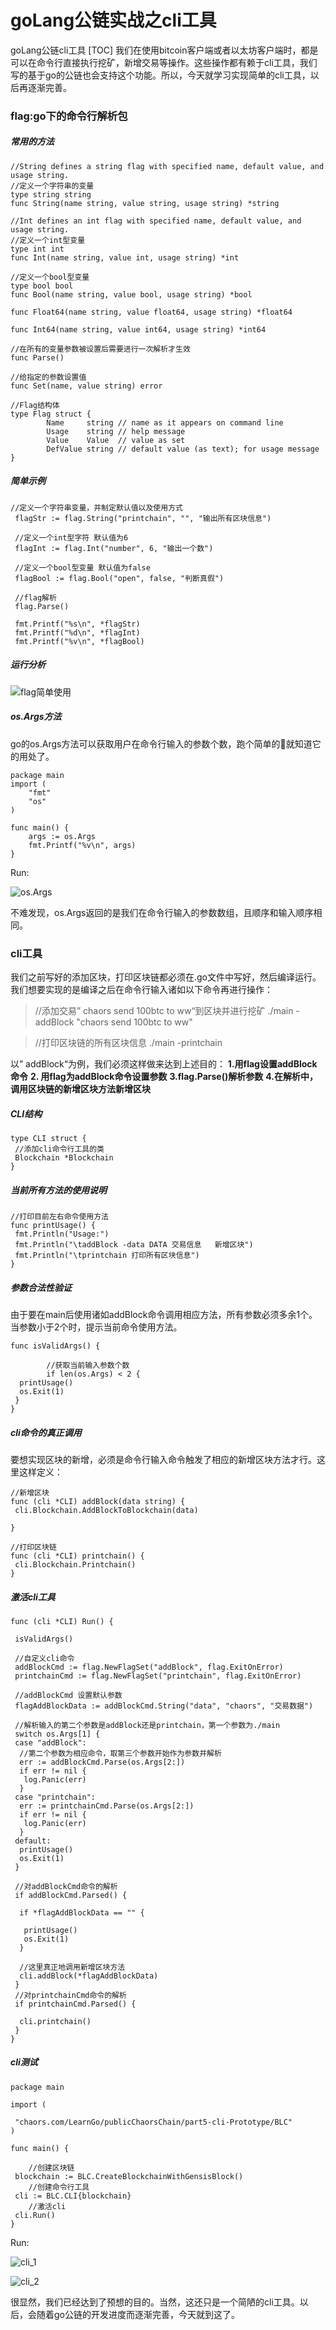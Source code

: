 # goLang公链实战之cli工具

goLang公链cli工具
[TOC]
我们在使用bitcoin客户端或者以太坊客户端时，都是可以在命令行直接执行挖矿，新增交易等操作。这些操作都有赖于cli工具，我们写的基于go的公链也会支持这个功能。所以，今天就学习实现简单的cli工具，以后再逐渐完善。

### flag:go下的命令行解析包

##### 常用的方法
```
//String defines a string flag with specified name, default value, and usage string.
//定义一个字符串的变量
type string string
func String(name string, value string, usage string) *string

//Int defines an int flag with specified name, default value, and usage string.
//定义一个int型变量
type int int
func Int(name string, value int, usage string) *int

//定义一个bool型变量
type bool bool
func Bool(name string, value bool, usage string) *bool

func Float64(name string, value float64, usage string) *float64

func Int64(name string, value int64, usage string) *int64

//在所有的变量参数被设置后需要进行一次解析才生效
func Parse()

//给指定的参数设置值
func Set(name, value string) error

//Flag结构体
type Flag struct {
        Name     string // name as it appears on command line
        Usage    string // help message
        Value    Value  // value as set
        DefValue string // default value (as text); for usage message
}
```

##### 简单示例
```
//定义一个字符串变量，并制定默认值以及使用方式
 flagStr := flag.String("printchain", "", "输出所有区块信息")

 //定义一个int型字符 默认值为6
 flagInt := flag.Int("number", 6, "输出一个数")

 //定义一个bool型变量 默认值为false
 flagBool := flag.Bool("open", false, "判断真假")

 //flag解析
 flag.Parse()
 
 fmt.Printf("%s\n", *flagStr)
 fmt.Printf("%d\n", *flagInt)
 fmt.Printf("%v\n", *flagBool)
```

##### 运行分析

![flag简单使用](https://upload-images.jianshu.io/upload_images/830585-7ca091bbddb28919.png?imageMogr2/auto-orient/strip%7CimageView2/2/w/1240)

##### os.Args方法

go的os.Args方法可以获取用户在命令行输入的参数个数，跑个简单的🌰就知道它的用处了。

```
package main
import (
    "fmt"
    "os"
)

func main() {
    args := os.Args
    fmt.Printf("%v\n", args)
}
```
Run:

![os.Args](https://upload-images.jianshu.io/upload_images/830585-539e799375f1f7c2.png?imageMogr2/auto-orient/strip%7CimageView2/2/w/1240)

不难发现，os.Args返回的是我们在命令行输入的参数数组，且顺序和输入顺序相同。

### cli工具

我们之前写好的添加区块，打印区块链都必须在.go文件中写好，然后编译运行。我们想要实现的是编译之后在命令行输入诸如以下命令再进行操作：
>//添加交易” chaors send 100btc to ww“到区块并进行挖矿
>./main -addBlock "chaors send 100btc to ww"

>//打印区块链的所有区块信息
>./main -printchain

以” addBlock“为例，我们必须这样做来达到上述目的：
__1.用flag设置addBlock命令__
__2. 用flag为addBlock命令设置参数__
__3.flag.Parse()解析参数__
__4.在解析中，调用区块链的新增区块方法新增区块__

##### CLI结构
```
type CLI struct {
 //添加cli命令行工具的类
 Blockchain *Blockchain
}
```

##### 当前所有方法的使用说明
```
//打印目前左右命令使用方法
func printUsage() {
 fmt.Println("Usage:")
 fmt.Println("\taddBlock -data DATA 交易信息   新增区块")
 fmt.Println("\tprintchain 打印所有区块信息")
}
```

##### 参数合法性验证

由于要在main后使用诸如addBlock命令调用相应方法，所有参数必须多余1个。当参数小于2个时，提示当前命令使用方法。

```
func isValidArgs() {
        
        //获取当前输入参数个数
        if len(os.Args) < 2 {
  printUsage()
  os.Exit(1)
 }
}
```

##### cli命令的真正调用

要想实现区块的新增，必须是命令行输入命令触发了相应的新增区块方法才行。这里这样定义：

```
//新增区块
func (cli *CLI) addBlock(data string) {
 cli.Blockchain.AddBlockToBlockchain(data)

}

//打印区块链
func (cli *CLI) printchain() {
 cli.Blockchain.Printchain()
}
```

##### 激活cli工具

```
func (cli *CLI) Run() {

 isValidArgs()

 //自定义cli命令
 addBlockCmd := flag.NewFlagSet("addBlock", flag.ExitOnError)
 printchainCmd := flag.NewFlagSet("printchain", flag.ExitOnError)

 //addBlockCmd 设置默认参数
 flagAddBlockData := addBlockCmd.String("data", "chaors", "交易数据")
 
 //解析输入的第二个参数是addBlock还是printchain，第一个参数为./main
 switch os.Args[1] {
 case "addBlock":
  //第二个参数为相应命令，取第三个参数开始作为参数并解析
  err := addBlockCmd.Parse(os.Args[2:])
  if err != nil {
   log.Panic(err)
  }
 case "printchain":
  err := printchainCmd.Parse(os.Args[2:])
  if err != nil {
   log.Panic(err)
  }
 default:
  printUsage()
  os.Exit(1)
 }

 //对addBlockCmd命令的解析
 if addBlockCmd.Parsed() {

  if *flagAddBlockData == "" {

   printUsage()
   os.Exit(1)
  }
  
  //这里真正地调用新增区块方法
  cli.addBlock(*flagAddBlockData)
 }
 //对printchainCmd命令的解析
 if printchainCmd.Parsed() {

  cli.printchain()
 }
}
```

##### cli测试

```
package main

import (

 "chaors.com/LearnGo/publicChaorsChain/part5-cli-Prototype/BLC"
)

func main() {
        
    //创建区块链
 blockchain := BLC.CreateBlockchainWithGensisBlock() 
    //创建命令行工具
 cli := BLC.CLI{blockchain}
    //激活cli
 cli.Run()
}
```
Run:

![cli_1](https://upload-images.jianshu.io/upload_images/830585-8262b8257ec08457.png?imageMogr2/auto-orient/strip%7CimageView2/2/w/1240)

![cli_2](https://upload-images.jianshu.io/upload_images/830585-6fd57a160d86e8da.png?imageMogr2/auto-orient/strip%7CimageView2/2/w/1240)

很显然，我们已经达到了预想的目的。当然，这还只是一个简陋的cli工具。以后，会随着go公链的开发进度而逐渐完善，今天就到这了。

